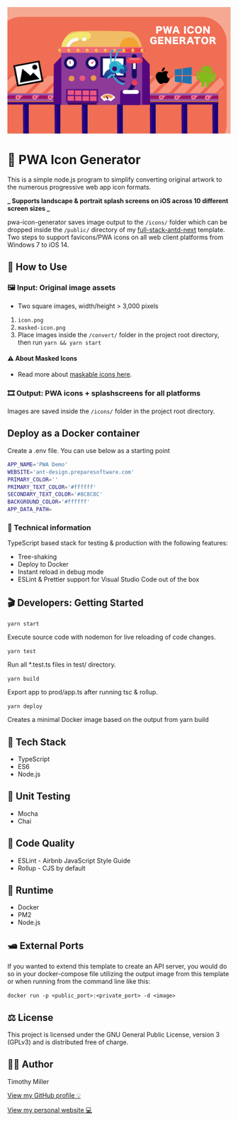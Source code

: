 ![PWA Icon Generator Logo](/images/feature-image.png)

# 🐬 PWA Icon Generator

This is a simple node.js program to simplify converting original artwork to the numerous progressive web app icon formats.

**_ Supports landscape & portrait splash screens on iOS across 10 different screen sizes _**

pwa-icon-generator saves image output to the `/icons/` folder which can be dropped inside the `/public/` directory of my [full-stack-antd-next](https://github.com/timothymiller/full-stack-antd-next) template. Two steps to support favicons/PWA icons on all web client platforms from Windows 7 to iOS 14.

## 🚆 How to Use

### 🖼️ Input: Original image assets

- Two square images, width/height > 3,000 pixels

1. `icon.png`
2. `masked-icon.png`
3. Place images inside the `/convert/` folder in the project root directory, then run `yarn && yarn start`

#### ⚠️ About Masked Icons

- Read more about [maskable icons here](https://web.dev/maskable-icon/).

### 🎞️ Output: PWA icons + splashscreens for all platforms

Images are saved inside the `/icons/` folder in the project root directory.

## Deploy as a Docker container

Create a .env file. You can use below as a starting point

```bash
APP_NAME='PWA Demo'
WEBSITE='ant-design.preparesoftware.com'
PRIMARY_COLOR=''
PRIMARY_TEXT_COLOR='#ffffff'
SECONDARY_TEXT_COLOR='#8C8C8C'
BACKGROUND_COLOR='#ffffff'
APP_DATA_PATH=
```

### 🔬 Technical information

TypeScript based stack for testing & production with the following features:

- Tree-shaking
- Deploy to Docker
- Instant reload in debug mode
- ESLint & Prettier support for Visual Studio Code out of the box

## 🎬 Developers: Getting Started

`yarn start`

Execute source code with nodemon for live reloading of code changes.

`yarn test`

Run all \*.test.ts files in test/ directory.

`yarn build`

Export app to prod/app.ts after running tsc & rollup.

`yarn deploy`

Creates a minimal Docker image based on the output from yarn build

## 🍔 Tech Stack

- TypeScript
- ES6
- Node.js

## 🔨 Unit Testing

- Mocha
- Chai

## 🔩 Code Quality

- ESLint - Airbnb JavaScript Style Guide
- Rollup - CJS by default

## 🏃 Runtime

- Docker
- PM2
- Node.js

## 🛥️ External Ports

If you wanted to extend this template to create an API server, you would do so in your docker-compose file utilizing the output image from this template or when running from the command line like this:

`docker run -p <public_port>:<private_port> -d <image>`

## ⚖️ License

This project is licensed under the GNU General Public License, version 3 (GPLv3) and is distributed free of charge.

## 👨‍💻 Author

Timothy Miller

[View my GitHub profile 💡](https://github.com/timothymiller)

[View my personal website 💻](https://timknowsbest.com)
